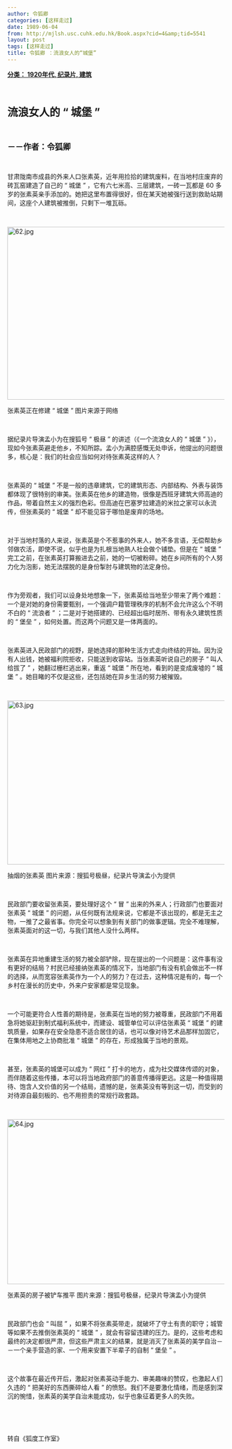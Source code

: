 ```yaml
---
author: 令狐卿
categories: [这样走过]
date: 1989-06-04
from: http://mjlsh.usc.cuhk.edu.hk/Book.aspx?cid=4&amp;tid=5541
layout: post
tags: [这样走过]
title: 令狐卿 ：流浪女人的“城堡”
---
```


<div style="margin: 15px 10px 10px 0px;">
<div>
<span id="ctl00_ContentPlaceHolder1_chapter1_SubjectLabel" style="font-weight:bold;text-decoration:underline;">
   分类： 1920年代, 纪录片, 建筑
  </span>
</div>
<p class="p1">
<b>
<font size="5">
<span class="s1">
</span>
<br/>
</font>
</b>
</p>
<p class="p2">
<b>
<font size="5">
<span class="s1" style="">
     流浪女人的
    </span>
<span class="s2" style="">
     “
    </span>
<span class="s1" style="">
     城堡
    </span>
<span class="s2" style="">
     ”
    </span>
</font>
</b>
</p>
<p class="p1">
<b>
<font size="4">
<span class="s1">
</span>
<br/>
</font>
</b>
</p>
<p class="p2">
<span class="s1">
<b>
<font size="4">
     －－作者：令狐卿
    </font>
</b>
</span>
</p>
<p class="p1">
<span class="s1">
</span>
<br/>
</p>
<p class="p2">
<span class="s1">
   甘肃陇南市成县的外来人口张素英，近年用捡拾的建筑废料，在当地村庄废弃的砖瓦窑建造了自己的
  </span>
<span class="s2">
   “
  </span>
<span class="s1">
   城堡
  </span>
<span class="s2">
   ”
  </span>
<span class="s1">
   ，它有六七米高、三层建筑，一砖一瓦都是
  </span>
<span class="s2">
   60
  </span>
<span class="s1">
   多岁的张素英亲手添加的。她把这里布置得很好，但在某天她被强行送到救助站期间，这座个人建筑被推倒，只剩下一堆瓦砾。
  </span>
</p>
<p class="p1">
<span class="s1">
</span>
<br/>
</p>
<p class="p3">
<span class="s1">
<img alt="62.jpg" border="0" height="393" src="http://mjlsh.usc.cuhk.edu.hk/medias/contents/5541/62.jpg" width="550"/>
</span>
</p>
<p class="p2">
<span class="s1">
   张素英正在修建
  </span>
<span class="s2">
   “
  </span>
<span class="s1">
   城堡
  </span>
<span class="s2">
   ”
  </span>
<span class="s1">
   图片来源于网络
  </span>
</p>
<p class="p1">
<span class="s1">
</span>
<br/>
</p>
<p class="p2">
<span class="s1">
   据纪录片导演孟小为在搜狐号
  </span>
<span class="s2">
   “
  </span>
<span class="s1">
   极昼
  </span>
<span class="s2">
   ”
  </span>
<span class="s1">
   的讲述（《一个流浪女人的
  </span>
<span class="s2">
   “
  </span>
<span class="s1">
   城堡
  </span>
<span class="s2">
   ”
  </span>
<span class="s1">
   》），现如今张素英避走他乡，不知所踪。孟小为满腔感慨无处申诉，他提出的问题很多，核心是：我们的社会应当如何对待张素英这样的人？
  </span>
</p>
<p class="p1">
<span class="s1">
</span>
<br/>
</p>
<p class="p2">
<span class="s1">
   张素英的
  </span>
<span class="s2">
   “
  </span>
<span class="s1">
   城堡
  </span>
<span class="s2">
   ”
  </span>
<span class="s1">
   不是一般的违章建筑，它的建筑形态、内部结构、外表与装饰都体现了很特别的审美。张素英在他乡的建造物，很像是西班牙建筑大师高迪的作品，带着自然主义的强烈色彩。但高迪在巴塞罗拉建造的米拉之家可以永流传，但张素英的
  </span>
<span class="s2">
   “
  </span>
<span class="s1">
   城堡
  </span>
<span class="s2">
   ”
  </span>
<span class="s1">
   却不能见容于哪怕是废弃的场地。
  </span>
</p>
<p class="p1">
<span class="s1">
</span>
<br/>
</p>
<p class="p2">
<span class="s1">
   对于当地村落的人来说，张素英是个不惹事的外来人，她不多言语，无偿帮助乡邻做农活，即使不说，似乎也是为扎根当地熟人社会做个铺垫。但是在
  </span>
<span class="s2">
   “
  </span>
<span class="s1">
   城堡
  </span>
<span class="s2">
   ”
  </span>
<span class="s1">
   完工之前，在张素英打算搬进去之前，她的一切被粉碎。她在乡间所有的个人努力化为泡影，她无法摆脱的是身份掣肘与建筑物的法定身份。
  </span>
</p>
<p class="p1">
<span class="s1">
</span>
<br/>
</p>
<p class="p2">
<span class="s1">
   作为旁观者，我们可以设身处地想象一下，张素英给当地至少带来了两个难题：一个是对她的身份需要甄别，一个强调户籍管理秩序的机制不会允许这么个不明不白的
  </span>
<span class="s2">
   “
  </span>
<span class="s1">
   流浪者
  </span>
<span class="s2">
   ”
  </span>
<span class="s1">
   ；二是对于她搭建的、已经超出临时居所、带有永久建筑性质的
  </span>
<span class="s2">
   “
  </span>
<span class="s1">
   堡垒
  </span>
<span class="s2">
   ”
  </span>
<span class="s1">
   ，如何处置。而这两个问题又是一体两面的。
  </span>
</p>
<p class="p1">
<span class="s1">
</span>
<br/>
</p>
<p class="p2">
<span class="s1">
   张素英进入民政部门的视野，是她选择的那种生活方式走向终结的开始。因为没有人出钱，她被福利院拒收，只能送到收容站。当张素英听说自己的房子
  </span>
<span class="s2">
   “
  </span>
<span class="s1">
   叫人给拔了
  </span>
<span class="s2">
   ”
  </span>
<span class="s1">
   ，她翻过栅栏逃出来，重返
  </span>
<span class="s2">
   “
  </span>
<span class="s1">
   城堡
  </span>
<span class="s2">
   ”
  </span>
<span class="s1">
   所在地，看到的是变成废墟的
  </span>
<span class="s2">
   “
  </span>
<span class="s1">
   城堡
  </span>
<span class="s2">
   ”
  </span>
<span class="s1">
   。她目睹的不仅是这些，还包括她在异乡生活的努力被摧毁。
  </span>
</p>
<p class="p1">
<span class="s1">
</span>
<br/>
</p>
<p class="p3">
<span class="s1">
<img alt="63.jpg" border="0" height="373" src="http://mjlsh.usc.cuhk.edu.hk/medias/contents/5541/63.jpg" width="500"/>
</span>
</p>
<p class="p2">
<span class="s1">
   抽烟的张素英
  </span>
<span class="s2">
</span>
<span class="s1">
   图片来源：搜狐号极昼，纪录片导演孟小为提供
  </span>
</p>
<p class="p1">
<span class="s1">
</span>
<br/>
</p>
<p class="p2">
<span class="s1">
   民政部门要收留张素英，要处理好这个
  </span>
<span class="s2">
   “
  </span>
<span class="s1">
   冒
  </span>
<span class="s2">
   ”
  </span>
<span class="s1">
   出来的外来人；行政部门也要面对张素英
  </span>
<span class="s2">
   “
  </span>
<span class="s1">
   城堡
  </span>
<span class="s2">
   ”
  </span>
<span class="s1">
   的问题，从任何既有法规来说，它都是不该出现的，都是无主之物，一推了之最省事。你完全可以想象到有关部门的做事逻辑。完全不难理解，张素英面对的这一切，与我们其他人没什么两样。
  </span>
</p>
<p class="p1">
<span class="s1">
</span>
<br/>
</p>
<p class="p2">
<span class="s1">
   张素英在异地重建生活的努力被全部铲除，现在提出的一个问题是：这件事有没有更好的结局？村民已经接纳张素英的情况下，当地部门有没有机会做出不一样的选择，从而宽容张素英作为一个人的努力？在过去，这种情况是有的，每一个乡村在漫长的历史中，外来户安家都是常见现象。
  </span>
</p>
<p class="p1">
<span class="s1">
</span>
<br/>
</p>
<p class="p2">
<span class="s1">
   一个可能更符合人性善的期待是，张素英在当地的努力被尊重，民政部门不用着急将她驱赶到制式福利系统中，而建设、城管单位可以评估张素英
  </span>
<span class="s2">
   “
  </span>
<span class="s1">
   城堡
  </span>
<span class="s2">
   ”
  </span>
<span class="s1">
   的建筑质量，如果存在安全隐患不适合居住的话，也可以像对待艺术品那样加固它，在集体用地之上协商批准
  </span>
<span class="s2">
   “
  </span>
<span class="s1">
   城堡
  </span>
<span class="s2">
   ”
  </span>
<span class="s1">
   的存在，形成独属于当地的景观。
  </span>
</p>
<p class="p1">
<span class="s1">
</span>
<br/>
</p>
<p class="p2">
<span class="s1">
   甚至，张素英的城堡可以成为
  </span>
<span class="s2">
   “
  </span>
<span class="s1">
   网红
  </span>
<span class="s2">
   ”
  </span>
<span class="s1">
   打卡的地方，成为社交媒体传颂的对象，而伴随着这些传播，本可以将当地政府部门的善意传播得更远。这是一种值得期待、饱含人文价值的另一个结局，遗憾的是，张素英没有等到这一切，而受到的对待源自最刻板的、也不用担责的常规行政套路。
  </span>
</p>
<p class="p1">
<span class="s1">
</span>
<br/>
</p>
<p class="p3">
<span class="s1">
<img alt="64.jpg" border="0" height="375" src="http://mjlsh.usc.cuhk.edu.hk/medias/contents/5541/64.jpg" width="500"/>
</span>
</p>
<p class="p2">
<span class="s1">
   张素英的房子被铲车推平
  </span>
<span class="s2">
</span>
<span class="s1">
   图片来源：搜狐号极昼，纪录片导演孟小为提供
  </span>
</p>
<p class="p1">
<span class="s1">
</span>
<br/>
</p>
<p class="p2">
<span class="s1">
   民政部门也会
  </span>
<span class="s2">
   “
  </span>
<span class="s1">
   叫屈
  </span>
<span class="s2">
   ”
  </span>
<span class="s1">
   ，如果不将张素英带走，就破坏了守土有责的职守；城管等如果不去推倒张素英的
  </span>
<span class="s2">
   “
  </span>
<span class="s1">
   城堡
  </span>
<span class="s2">
   ”
  </span>
<span class="s1">
   ，就会有容留违建的压力。是的，这些考虑和最终的决定都很严肃，但这些严肃主义的结果，就是消灭了张素英的美学自治－－一个亲手营造的家、一个用来安置下半辈子的自制
  </span>
<span class="s2">
   “
  </span>
<span class="s1">
   堡垒
  </span>
<span class="s2">
   ”
  </span>
<span class="s1">
   。
  </span>
</p>
<p class="p1">
<span class="s1">
</span>
<br/>
</p>
<p class="p2">
<span class="s1">
   这个故事在最近传开后，激起对张素英动手能力、审美趣味的赞叹，也激起人们久违的
  </span>
<span class="s2">
   “
  </span>
<span class="s1">
   把美好的东西撕碎给人看
  </span>
<span class="s2">
   ”
  </span>
<span class="s1">
   的愤怒。我们不是要激化情绪，而是感到深沉的惋惜，张素英的美学自治未能成功，似乎也象征着更多人的失败。
  </span>
</p>
<p class="p1">
<span class="s1">
</span>
<br/>
</p>
<p class="p1">
<span class="s1">
</span>
<br/>
</p>
<p class="p2">
<span class="s1">
   转自《狐度工作室》
  </span>
</p>
</div>
